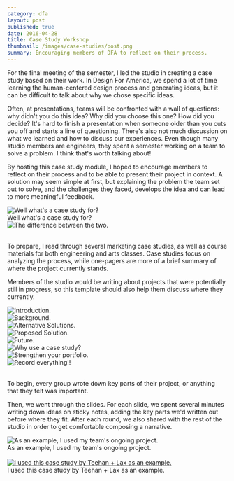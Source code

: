 ```yaml
---
category: dfa
layout: post
published: true
date: 2016-04-28
title: Case Study Workshop
thumbnail: /images/case-studies/post.png
summary: Encouraging members of DFA to reflect on their process.
---
```

For the final meeting of the semester, I led the studio in creating a case study based on their work. In Design For America, we spend a lot of time learning the human-centered design process and generating ideas, but it can be difficult to talk about why we chose specific ideas. 

Often, at presentations, teams will be confronted with a wall of questions: why didn't you do this idea? Why did you choose this one? How did you decide? It's hard to finish a presentation when someone older than you cuts you off and starts a line of questioning. There's also not much discussion on what we learned and how to discuss our experiences. Even though many studio members are engineers, they spent a semester working on a team to solve a problem. I think that's worth talking about!

By hosting this case study module, I hoped to encourage members to reflect on their process and to be able to present their project in context. A solution may seem simple at first, but explaining the problem the team set out to solve, and the challenges they faced, develops the idea and can lead to more meaningful feedback. 

<div class = "post-image cover">
<image alt ="Well what's a case study for?" src= "/images/case-studies/cs(2).png"/> <br/>
Well what's a case study for?
</div><!--
--><div class = "post-image cover">
<image alt ="The difference between the two." src= "/images/case-studies/cs(3).png"/> <br/>
</div><br/>

To prepare, I read through several marketing case studies, as well as course materials for both engineering and arts classes. Case studies focus on analyzing the process, while one-pagers are more of a brief summary of where the project currently stands. 

Members of the studio would be writing about projects that were potentially still in progress, so this template should also help them discuss where they currently.

<div class = "post-image gall cover">
<image alt ="Introduction." src= "/images/case-studies/cs(4).png"/> <br/>
</div><!--
--><div class = "post-image gall cover">
<image alt ="Background." src= "/images/case-studies/cs(5).png"/> <br/>
</div><!--
--><div class = "post-image gall cover">
<image alt ="Alternative Solutions." src= "/images/case-studies/cs(6).png"/> <br/>
</div><!--
--><div class = "post-image gall cover">
<image alt ="Proposed Solution." src= "/images/case-studies/cs(7).png"/> <br/>
</div><!--
--><div class = "post-image gall cover">
<image alt ="Future." src= "/images/case-studies/cs(8).png"/> <br/>
</div><!--
--><div class = "post-image gall cover">
<image alt ="Why use a case study?" src= "/images/case-studies/cs(9).png"/> <br/>
</div><!--
--><div class = "post-image gall cover">
<image alt ="Strengthen your portfolio." src= "/images/case-studies/cs(10).png"/> <br/>
</div><!--
--><div class = "post-image gall cover">
<image alt ="Record everything!!" src= "/images/case-studies/cs(11).png"/> <br/>
</div>
<br/>

To begin, every group wrote down key parts of their project, or anything that they felt was important.

Then, we went through the slides. For each slide, we spent several minutes writing down ideas on sticky notes, adding the key parts we'd written out before where they fit. After each round, we also shared with the rest of the studio in order to get comfortable composing a narrative.

<div class = "post-image">
<image alt ="As an example, I used my team's ongoing project." src= "/images/case-studies/post.png"/> <br/>
As an example, I used my team's ongoing project. 
</div>
<br/>

<div class = "post-image gall"> <a href= "http://www.teehanlax.com/story/shipwire/" target="_blank">
<image alt ="I used this case study by Teehan + Lax as an example." src= "/images/case-studies/cs(12).png"/> </a> <br/>
I used this case study by Teehan + Lax as an example.
</div>
<br/>



